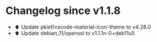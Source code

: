# Changelog since v1.1.8
- ⬆️ Update pkief/vscode-material-icon-theme to v4.28.0 
- ⬆️ Update debian_11/openssl to v1.1.1n-0+deb11u5 
